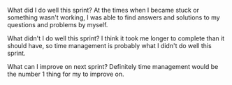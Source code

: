 What did I do well this sprint?
At the times when I became stuck or something wasn't working, I was able to find answers and solutions to my questions and problems by myself.

What didn't I do well this sprint?
I think it took me longer to complete than it should have, so time management is probably what I didn't do well this sprint.

What can I improve on next sprint?
Definitely time management would be the number 1 thing for my to improve on.